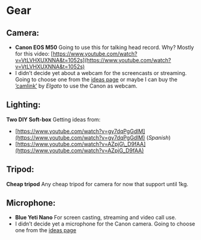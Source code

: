 # Gear

## Camera:

* **Canon EOS M50** Going to use this for talking head record. Why? Mostly for this video: [https://www.youtube.com/watch?v=VtLVHXUXNNA&t=1052s](https://www.youtube.com/watch?v=VtLVHXUXNNA&t=1052s)
* I didn’t decide yet about a webcam for the screencasts or streaming. Going to choose one from the [ideas page](https://github.com/07Gond/knowledge/tree/c6dc08513afa3ae8236dbf6e5f6a83ec46c8bbee/youtube/Ideas-Accessories.md) or maybe I can buy the [’camlink’](https://www.elgato.com/es/gaming/cam-link-4k) by _Elgato_ to use the Canon as webcam.

## Lighting:

**Two DIY Soft-box** Getting ideas from:

* [https://www.youtube.com/watch?v=gy7dqPgGdlM](https://www.youtube.com/watch?v=gy7dqPgGdlM) \(_Spanish_\)
* [https://www.youtube.com/watch?v=AZpjG\_D9fAA](https://www.youtube.com/watch?v=AZpjG_D9fAA)

## Tripod:

**Cheap tripod** Any cheap tripod for camera for now that support until 1kg.

## Microphone:

* **Blue Yeti Nano** For screen casting, streaming and video call use.
* I didn’t decide yet a microphone for the Canon camera. Going to choose one from the [ideas page](https://github.com/07Gond/knowledge/tree/c6dc08513afa3ae8236dbf6e5f6a83ec46c8bbee/youtube/Ideas-Accessories.md)

